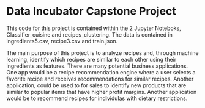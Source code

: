 # Data Incubator Capstone Project

This code for this project is contained within the 2 Jupyter Noteboks, Classifier_cuisine and recipes_clustering. The data is contained in ingredients5.csv, recipe3.csv and train.json.

The main purpose of this project is to analyze recipes and, through machine learning, identify which recipes are similar to each other using their ingredients as features. There are many potential business applications. One app would be a recipe recommendation engine where a user selects a favorite recipe and receives recommendations for similar recipes. Another application, could be used to for sales to identify new products that are similar to popular items that have higher profit margins. Another application would be to recommend recipes for individulas with dietary restrictions.
